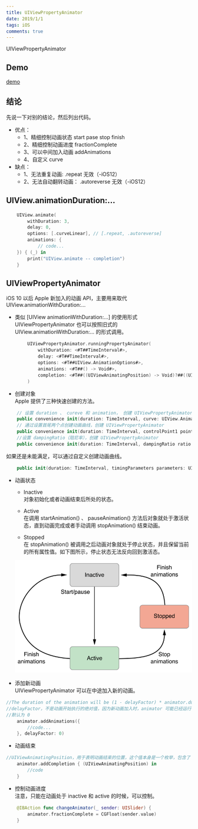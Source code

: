 ```yaml
---
title: UIViewPropertyAnimator
date: 2019/1/1
tags: iOS
comments: true
---
```


UIViewPropertyAnimator
<!--more-->

## Demo
[demo](https://github.com/skybrim/iOS_practice/tree/master/Animation)

## 结论
先说一下对别的结论，然后列出代码。  

*  优点：  
	* 1、精细控制动画状态 start pase stop finish  
	* 2、精细控制动画进度 fractionComplete  
	* 3、可以中间加入动画 addAnimations  
	* 4、自定义 curve  
* 缺点：  
	* 1、无法重复动画: .repeat 无效（-iOS12）  
	* 2、无法自动翻转动画： .autoreverse 无效（-iOS12）  

## UIView.animationDuration:...
```Swift
    UIView.animate(
        withDuration: 3,
        delay: 0,
        options: [.curveLinear], // [.repeat, .autoreverse]
        animations: {
            // code...
    }) { (_) in
        print("UIView.animate -- completion")
    }
```

## UIViewPropertyAnimator
iOS 10 以后 Apple 新加入的动画 API，主要用来取代 UIView.animationWithDuration:...

* 类似 [UIView animationWithDuration:...] 的使用形式  
UIViewPropertyAnimator 也可以按照旧式的 UIView.animationWithDuration:... 的形式调用。
```Swift
        UIViewPropertyAnimator.runningPropertyAnimator(
            withDuration: <#T##TimeInterval#>,
            delay: <#T##TimeInterval#>,
            options: <#T##UIView.AnimationOptions#>,
            animations: <#T##() -> Void#>,
            completion: <#T##((UIViewAnimatingPosition) -> Void)?##((UIViewAnimatingPosition) -> Void)?##(UIViewAnimatingPosition) -> Void#>
        )
```

* 创建对象  
Apple 提供了三种快速创建的方法。
```Swift
	// 设置 duration 、 cureve 和 animation， 创建 UIViewPropertyAnimator
    public convenience init(duration: TimeInterval, curve: UIView.AnimationCurve, animations: (() -> Void)? = nil)
	// 通过设置首尾两个点创建动画曲线，创建 UIViewPropertyAnimator
    public convenience init(duration: TimeInterval, controlPoint1 point1: CGPoint, controlPoint2 point2: CGPoint, animations: (() -> Void)? = nil)
	//设置 dampingRatio（阻尼率），创建 UIViewPropertyAnimator
    public convenience init(duration: TimeInterval, dampingRatio ratio: CGFloat, animations: (() -> Void)? = nil)
```  
如果还是未能满足，可以通过自定义创建动画曲线。
```Swift
    public init(duration: TimeInterval, timingParameters parameters: UITimingCurveProvider)
```

* 动画状态
	* Inactive  
	对象初始化或者动画结束后所处的状态。

	* Active  
	在调用 startAnimation() 、 pauseAnimation() 方法后对象就处于激活状态，直到动画完成或者手动调用 stopAnimation() 结束动画。

	* Stopped  
	在 stopAnimation() 被调用之后动画对象就处于停止状态，并且保留当前的所有属性值。如下图所示，停止状态无法反向回到激活态。

	![](https://raw.githubusercontent.com/skybrim/AllImages/dev/UIVIewPropertyAnimator-state.png)

* 添加新动画  
UIViewPropertyAnimator 可以在中途加入新的动画。
```Swift
//The duration of the animation will be (1 - delayFactor) * animator.duration seconds.
//delayFactor，不是动画开始执行的绝对值，因为新动画加入时，animator 可能已经运行一段时间了
//默认为 0
    animator.addAnimations({
    	//code...
    }, delayFactor: 0)
```

* 动画结束
```Swift
//UIViewAnimatingPosition，用于表明动画结束的位置，这个值本身是一个枚举，包含了 starting、end 和 current。通常得到的值是 end。
    animator.addCompletion { (UIViewAnimatingPosition) in
        //code
    }
```

* 控制动画进度  
注意，只能在动画处于 inactive 和 active 的时候，可以控制。
```Swift
    @IBAction func changeAnimator(_ sender: UISlider) {
        animator.fractionComplete = CGFloat(sender.value)
    }
```


